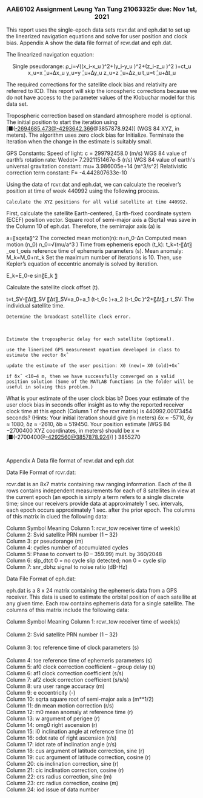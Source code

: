 <p align="center">

<h3 align="center">AAE6102 Assignment Leung Yan Tung 21063325r due: Nov 1st, 2021</h3>

<p align="center">

This report uses the single-epoch data sets rcvr.dat and eph.dat to set up the linearized navigation equations and solve for user position and clock bias. Appendix A show the data file format of rcvr.dat and eph.dat.

The linearized navigation equation:
<p align="center">
Single pseudorange: ρ_i=√((x_i-x_u )^2+(y_i-y_u )^2+(z_i-z_u )^2 )+ct_u
x_u=x ̂_u+∆x_u
y_u=y ̂_u+∆y_u
z_u=z ̂_u+∆z_u
t_u=t ̂_u+∆t_u
<p align="center">

The required corrections for the satellite clock bias and relativity are referred to ICD. This report will skip the ionospheric corrections because we do not have access to the parameter values of the Klobuchar model for this data set.

Tropospheric correction based on standard atmosphere model is optional. 
The initial position to start the iteration using [■(-2694685.473@-4293642.366@3857878.924)]  (WGS 84 XYZ, in meters). The algorithm uses zero clock bias for Initialize.  Terminate the iteration when the change in the estimate is suitably small.


GPS Constants:
Speed of light: c = 299792458.0 (m/s)
WGS 84 value of earth’s rotation rate: Wedot= 7.2921151467e-5 (r/s)
WGS 84 value of earth's universal gravitation constant: mu= 3.986005e+14 (m^3/s^2)
Relativistic correction term constant: F= -4.442807633e-10


Using the data of rcvr.dat and eph.dat, we can calculate the receiver’s position at time of week 440992 using the following process.

	Calculate the XYZ positions for all valid satellite at time 440992.


First, calculate the satellite Earth-centered, Earth-fixed coordinate system (ECEF) position vector.
Square root of semi-major axis a (Sqrta) was save in the Column 10 of eph.dat. 
Therefore, the semimajor axis (a) is

a=〖sqeta〗^2
The corrected mean motion(n):
n=n_0-∆n
Computed mean motion (n_0)
n_0=√(mu/a^3 )
Time from ephemeris epoch (t_k):
t_k=t-〖∆t〗_oe
t_oeis reference time of ephemeris parameters (s). 
Mean anomaly:
M_k=M_0+nt_k
Set the maximum number of iterations is 10.
Then, use Kepler’s equation of eccentric anomaly is solved by iteration.

E_k=E_0-e sin⁡〖E_k 〗

Calculate the satellite clock offset (t).

t=t_SV-〖∆t〗_SV
〖∆t〗_SV=a_0+a_1 (t-t_0c )+a_2 (t-t_0c )^2+〖∆t〗_r
t_SV: The individual satellite time.

	Determine the broadcast satellite clock error.
<br />
	
	Estimate the tropospheric delay for each satellite (optional).
	
	use the linerized GPS measurement equation developed in class to estimate the vector δxˆ
	
	update the estimate of the user position: X0 (new)= X0 (old)+δxˆ
	
	if δxˆ <10−4 m, then we have successfully converged on a valid position solution (Some of the MATLAB functions in the folder will be useful in solving this problem.)


What is your estimate of the user clock bias b? Does your estimate of the user clock bias in seconds offer insight as to why the reported receiver clock time at this epoch (Column 1 of the rcvr matrix) is 440992.00173454 seconds? (Hints: Your initial iteration should give (in meters) δx ≈ -5710, δy ≈ 1080, δz ≈ -2610, δb ≈ 519450. Your position estimate (WGS 84
−2700400
XYZ coordinates, in meters) should be x ≈ [■(-2700400@-4292560@3857878.924)]   ) 3855270

 

Appendix A
Data file format of rcvr.dat and eph.dat

Data File Format of rcvr.dat:

rcvr.dat is an 8x7 matrix containing raw ranging information. Each of the 8 rows contains independent measurements for each of 8 satellites in view at the current epoch (an epoch is simply a term refers to a single discrete time; since our receivers provide data at approximately 1 sec. intervals, each epoch occurs approximately 1 sec. after the prior epoch. The columns of this matrix in clued the following data:

Column	Symbol	Meaning
Column 1: 	rcvr_tow 	receiver time of week(s)
	<br />
Column 2:	Svid 	satellite PRN number (1 – 32)
	<br />
Column 3:	pr	pseudorange (m)
	<br />
Column 4:	cycles	number of accumulated cycles
	<br />
Column 5:	Phase	to convert to (0 – 359.99) mult. by 360/2048
	<br />
Column 6:	slp_dtct	0 = no cycle slip detected; non 0 = cycle slip
	<br />
Column 7:	snr_dbhz	signal to noise ratio (dB-Hz)
	<br />


Data File Format of eph.dat:

eph.dat is a 8 x 24 matrix containing the ephemeris data from a GPS receiver. This data is used to estimate the orbital position of each satellite at any given time. Each row contains ephemeris data for a single satellite. The columns of this matrix include the following data:


Column	Symbol	Meaning
Column 1: 	rcvr_tow 	receiver time of week(s)
	<br />  
Column 2:	Svid 	satellite PRN number (1 – 32)
	 <br />  
Column 3:	toc  	reference time of clock parameters (s)
	 <br />  
Column 4:	toe 	reference time of ephemeris parameters (s)
	<br />
Column 5:	af0	clock correction coefficient – group delay (s) 
	<br />
Column 6:	af1	clock correction coefficient (s/s)
	<br />
Column 7:	af2	clock correction coefficient (s/s/s) 
	<br />
Column 8:	ura	user range accuracy (m)
	<br />
Column 9:	e	eccentricity (-)
	<br />
Column 10:	sqrta	square root of semi-major axis a (m**1/2)
	<br />
Column 11:	dn	mean motion correction (r/s)
	<br />
Column 12:	m0	mean anomaly at reference time (r)
	<br />
Column 13:	w	argument of perigee (r)
	<br />
Column 14:	omg0	right ascension (r)
	<br />
Column 15:	i0	inclination angle at reference time (r)
	<br />
Column 16:	odot	rate of right ascension (r/s)
	<br />
Column 17:	idot	rate of inclination angle (r/s)
	<br />
Column 18:	cus 	argument of latitude correction, sine (r)
	<br />
Column 19:	cuc	argument of latitude correction, cosine (r)
	<br />
Column 20:	cis	inclination correction, sine (r)
	<br />
Column 21:	cic 	inclination correction, cosine (r)
	<br />
Column 22:	crs	radius correction, sine (m)
	<br />
Column 23:	crc 	radius correction, cosine (m)
	<br />
Column 24:	iod	issue of data number
	<br />


